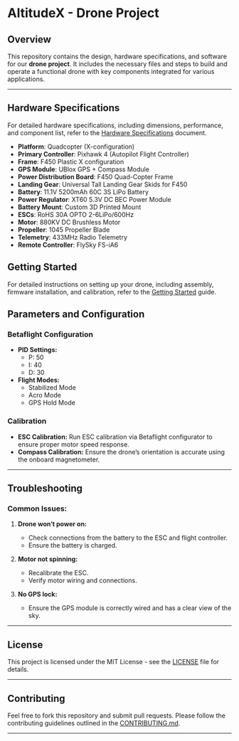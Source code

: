 # AltitudeX - Drone Project

## Overview
This repository contains the design, hardware specifications, and software for our **drone project**. It includes the necessary files and steps to build and operate a functional drone with key components integrated for various applications.

---

## Hardware Specifications

For detailed hardware specifications, including dimensions, performance, and component list, refer to the [Hardware Specifications](./Hardware%20Specifications.md) document.

- **Platform**: Quadcopter (X-configuration)
- **Primary Controller**: Pixhawk 4 (Autopilot Flight Controller)
- **Frame**: F450 Plastic X configuration
- **GPS Module**: UBlox GPS + Compass Module
- **Power Distribution Board**: F450 Quad-Copter Frame
- **Landing Gear**: Universal Tall Landing Gear Skids for F450
- **Battery**: 11.1V 5200mAh 60C 3S LiPo Battery
- **Power Regulator**: XT60 5.3V DC BEC Power Module
- **Battery Mount**: Custom 3D Printed Mount
- **ESCs**: RoHS 30A OPTO 2-6LiPo/600Hz
- **Motor**: 880KV DC Brushless Motor
- **Propeller**: 1045 Propeller Blade
- **Telemetry**: 433MHz Radio Telemetry
- **Remote Controller**: FlySky FS-iA6


## Getting Started

For detailed instructions on setting up your drone, including assembly, firmware installation, and calibration, refer to the [Getting Started](./Getting%20Started.md) guide.


## Parameters and Configuration

### Betaflight Configuration
- **PID Settings:**
  - P: 50
  - I: 40
  - D: 30
- **Flight Modes:**
  - Stabilized Mode
  - Acro Mode
  - GPS Hold Mode

### Calibration
- **ESC Calibration:** Run ESC calibration via Betaflight configurator to ensure proper motor speed response.
- **Compass Calibration:** Ensure the drone’s orientation is accurate using the onboard magnetometer.

---

## Troubleshooting

### Common Issues:
1. **Drone won’t power on:**
   - Check connections from the battery to the ESC and flight controller.
   - Ensure the battery is charged.

2. **Motor not spinning:**
   - Recalibrate the ESC.
   - Verify motor wiring and connections.

3. **No GPS lock:**
   - Ensure the GPS module is correctly wired and has a clear view of the sky.

---

## License

This project is licensed under the MIT License - see the [LICENSE](LICENSE) file for details.

---

## Contributing

Feel free to fork this repository and submit pull requests. Please follow the contributing guidelines outlined in the [CONTRIBUTING.md](CONTRIBUTING.md).

---

